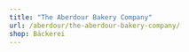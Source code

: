 ```yaml
---
title: "The Aberdour Bakery Company"
url: /aberdour/the-aberdour-bakery-company/
shop: Bäckerei
---
```

